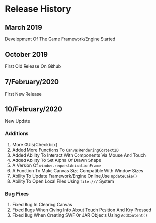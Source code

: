 # Release History
## March 2019
Development Of The Game Framework/Engine Started
## October 2019
First Old Release On Github
## 7/February/2020
First New Release
## 10/February/2020
New Update
### Additions
1. More GUIs(Checkbox)
2. Added More Functions To `CanvasRenderingContext2D`
3. Added Ability To Interact With Components Via Mouse And Touch
4. Added Ability To Set Alpha Of Drawn Shape
5. A Version Of `window.requestAnimationFrame`
6. A Function To Make Canvas Size Compatible With Window Sizes
7. Ability To Update Framework/Engine Online,Use `UpdateCake()`
8. Ability To Open Local Files Using `file:///` System

### Bug Fixes
1. Fixed Bug In Clearing Canvas
2. Fixed Bugs When Giving Info About Touch Position And Key Pressed
3. Fixed Bug When Creating SWF Or JAR Objects Using `AddContent()`
